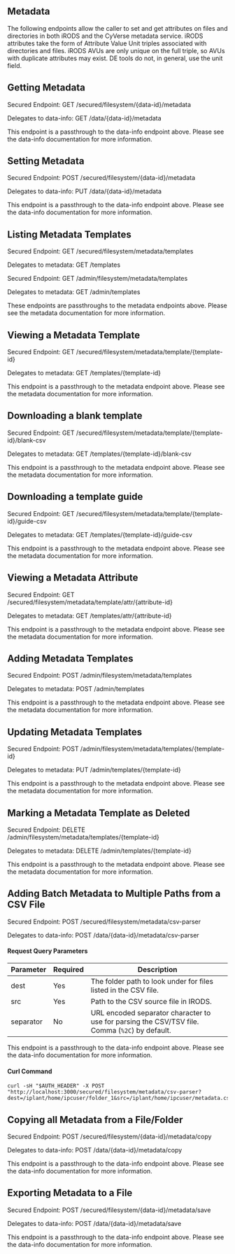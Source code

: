 Metadata
---------------------------

The following endpoints allow the caller to set and get attributes on files and directories in both iRODS and the CyVerse metadata service.
iRODS attributes take the form of Attribute Value Unit triples associated with directories and files.
iRODS AVUs are only unique on the full triple, so AVUs with duplicate attributes may exist.
DE tools do not, in general, use the unit field.

Getting Metadata
------------------------------------

Secured Endpoint: GET /secured/filesystem/{data-id}/metadata

Delegates to data-info: GET /data/{data-id}/metadata

This endpoint is a passthrough to the data-info endpoint above.
Please see the data-info documentation for more information.


Setting Metadata
-------------------------------------

Secured Endpoint: POST /secured/filesystem/{data-id}/metadata

Delegates to data-info: PUT /data/{data-id}/metadata

This endpoint is a passthrough to the data-info endpoint above.
Please see the data-info documentation for more information.


Listing Metadata Templates
--------------------------

Secured Endpoint: GET /secured/filesystem/metadata/templates

Delegates to metadata: GET /templates

Secured Endpoint: GET /admin/filesystem/metadata/templates

Delegates to metadata: GET /admin/templates

These endpoints are passthroughs to the metadata endpoints above.
Please see the metadata documentation for more information.


Viewing a Metadata Template
---------------------------

Secured Endpoint: GET /secured/filesystem/metadata/template/{template-id}

Delegates to metadata: GET /templates/{template-id}

This endpoint is a passthrough to the metadata endpoint above.
Please see the metadata documentation for more information.

Downloading a blank template
----------------------------

Secured Endpoint: GET /secured/filesystem/metadata/template/{template-id}/blank-csv

Delegates to metadata: GET /templates/{template-id}/blank-csv

This endpoint is a passthrough to the metadata endpoint above.
Please see the metadata documentation for more information.

Downloading a template guide
----------------------------

Secured Endpoint: GET /secured/filesystem/metadata/template/{template-id}/guide-csv

Delegates to metadata: GET /templates/{template-id}/guide-csv

This endpoint is a passthrough to the metadata endpoint above.
Please see the metadata documentation for more information.

Viewing a Metadata Attribute
----------------------------

Secured Endpoint: GET /secured/filesystem/metadata/template/attr/{attribute-id}

Delegates to metadata: GET /templates/attr/{attribute-id}

This endpoint is a passthrough to the metadata endpoint above.
Please see the metadata documentation for more information.

Adding Metadata Templates
---------------------------

Secured Endpoint: POST /admin/filesystem/metadata/templates

Delegates to metadata: POST /admin/templates

This endpoint is a passthrough to the metadata endpoint above.
Please see the metadata documentation for more information.

Updating Metadata Templates
---------------------------

Secured Endpoint: POST /admin/filesystem/metadata/templates/{template-id}

Delegates to metadata: PUT /admin/templates/{template-id}

This endpoint is a passthrough to the metadata endpoint above.
Please see the metadata documentation for more information.

Marking a Metadata Template as Deleted
----------------------------------------------------------

Secured Endpoint: DELETE /admin/filesystem/metadata/templates/{template-id}

Delegates to metadata: DELETE /admin/templates/{template-id}

This endpoint is a passthrough to the metadata endpoint above.
Please see the metadata documentation for more information.

Adding Batch Metadata to Multiple Paths from a CSV File
-------------------------------------------------------

Secured Endpoint: POST /secured/filesystem/metadata/csv-parser

Delegates to data-info: POST /data/{data-id}/metadata/csv-parser

#### Request Query Parameters

Parameter | Required | Description
----------|----------|------------
dest | Yes | The folder path to look under for files listed in the CSV file.
src | Yes | Path to the CSV source file in IRODS.
separator | No | URL encoded separator character to use for parsing the CSV/TSV file. Comma (`%2C`) by default.

This endpoint is a passthrough to the data-info endpoint above.
Please see the data-info documentation for more information.

#### Curl Command

    curl -sH "$AUTH_HEADER" -X POST "http://localhost:3000/secured/filesystem/metadata/csv-parser?dest=/iplant/home/ipcuser/folder_1&src=/iplant/home/ipcuser/metadata.csv"

Copying all Metadata from a File/Folder
-----------------------------------------------------

Secured Endpoint: POST /secured/filesystem/{data-id}/metadata/copy

Delegates to data-info: POST /data/{data-id}/metadata/copy

This endpoint is a passthrough to the data-info endpoint above.
Please see the data-info documentation for more information.

Exporting Metadata to a File
----------------------------

Secured Endpoint: POST /secured/filesystem/{data-id}/metadata/save

Delegates to data-info: POST /data/{data-id}/metadata/save

This endpoint is a passthrough to the data-info endpoint above.
Please see the data-info documentation for more information.
